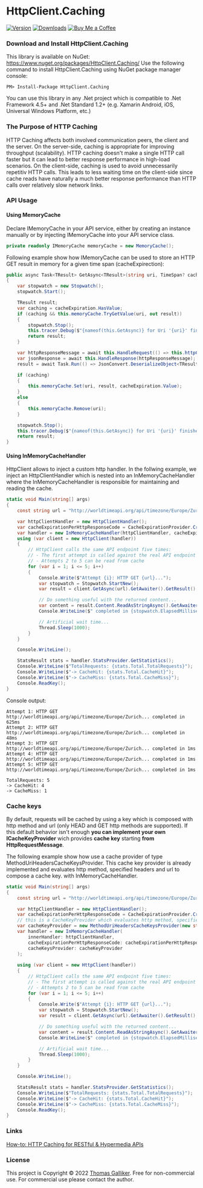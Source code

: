 # HttpClient.Caching
[![Version](https://img.shields.io/nuget/v/HttpClient.Caching.svg)](https://www.nuget.org/packages/HttpClient.Caching) [![Downloads](https://img.shields.io/nuget/dt/HttpClient.Caching.svg)](https://www.nuget.org/packages/HttpClient.Caching) [![Buy Me a Coffee](https://img.shields.io/badge/support-buy%20me%20a%20coffee-FFDD00)](https://buymeacoffee.com/thomasgalliker)

### Download and Install HttpClient.Caching
This library is available on NuGet: https://www.nuget.org/packages/HttpClient.Caching/
Use the following command to install HttpClient.Caching using NuGet package manager console:

    PM> Install-Package HttpClient.Caching

You can use this library in any .Net project which is compatible to .Net Framework 4.5+ and .Net Standard 1.2+ (e.g. Xamarin Android, iOS, Universal Windows Platform, etc.)

### The Purpose of HTTP Caching
HTTP Caching affects both involved communication peers, the client and the server. On the server-side, caching is appropriate for improving throughput (scalability). HTTP caching doesn't make a single HTTP call faster but it can lead to better response performance in high-load scenarios. On the client-side, caching is used to avoid unnecessarily repetitiv HTTP calls. This leads to less waiting time on the client-side since cache reads have naturally a much better response performance than HTTP calls over relatively slow network links.

### API Usage
#### Using MemoryCache
Declare IMemoryCache in your API service, either by creating an instance manually or by injecting IMemoryCache into your API service class.
```C#
private readonly IMemoryCache memoryCache = new MemoryCache();
```

Following example show how IMemoryCache can be used to store an HTTP GET result in memory for a given time span (cacheExpirection):
```C#
public async Task<TResult> GetAsync<TResult>(string uri, TimeSpan? cacheExpiration = null)
{
    var stopwatch = new Stopwatch();
    stopwatch.Start();

    TResult result;
    var caching = cacheExpiration.HasValue;
    if (caching && this.memoryCache.TryGetValue(uri, out result))
    {
        stopwatch.Stop();
        this.tracer.Debug($"{nameof(this.GetAsync)} for Uri '{uri}' finished in {stopwatch.Elapsed.ToSecondsString()} (caching=true)");
        return result;
    }

    var httpResponseMessage = await this.HandleRequest(() => this.httpClient.GetAsync(uri));
    var jsonResponse = await this.HandleResponse(httpResponseMessage);
    result = await Task.Run(() => JsonConvert.DeserializeObject<TResult>(jsonResponse, this.serializerSettings));

    if (caching)
    {
        this.memoryCache.Set(uri, result, cacheExpiration.Value);
    }
    else
    {
        this.memoryCache.Remove(uri);
    }

    stopwatch.Stop();
    this.tracer.Debug($"{nameof(this.GetAsync)} for Uri '{uri}' finished in {stopwatch.Elapsed.ToSecondsString()}");
    return result;
}
```

#### Using InMemoryCacheHandler
HttpClient allows to inject a custom http handler. In the follwing example, we inject an HttpClientHandler which is nested into an InMemoryCacheHandler where the InMemoryCacheHandler is responsible for maintaining and reading the cache.
```C#
static void Main(string[] args)
{
    const string url = "http://worldtimeapi.org/api/timezone/Europe/Zurich";

    var httpClientHandler = new HttpClientHandler();
    var cacheExpirationPerHttpResponseCode = CacheExpirationProvider.CreateSimple(TimeSpan.FromSeconds(60), TimeSpan.FromSeconds(10), TimeSpan.FromSeconds(5));
    var handler = new InMemoryCacheHandler(httpClientHandler, cacheExpirationPerHttpResponseCode);
    using (var client = new HttpClient(handler))
    {
        // HttpClient calls the same API endpoint five times:
        // - The first attempt is called against the real API endpoint since no cache is available
        // - Attempts 2 to 5 can be read from cache
        for (var i = 1; i <= 5; i++)
        {
            Console.Write($"Attempt {i}: HTTP GET {url}...");
            var stopwatch = Stopwatch.StartNew();
            var result = client.GetAsync(url).GetAwaiter().GetResult();

            // Do something useful with the returned content...
            var content = result.Content.ReadAsStringAsync().GetAwaiter().GetResult();
            Console.WriteLine($" completed in {stopwatch.ElapsedMilliseconds}ms");

            // Artificial wait time...
            Thread.Sleep(1000);
        }
    }

    Console.WriteLine();

    StatsResult stats = handler.StatsProvider.GetStatistics();
    Console.WriteLine($"TotalRequests: {stats.Total.TotalRequests}");
    Console.WriteLine($"-> CacheHit: {stats.Total.CacheHit}");
    Console.WriteLine($"-> CacheMiss: {stats.Total.CacheMiss}");
    Console.ReadKey();
}
```

Console output:
```
Attempt 1: HTTP GET http://worldtimeapi.org/api/timezone/Europe/Zurich... completed in 625ms
Attempt 2: HTTP GET http://worldtimeapi.org/api/timezone/Europe/Zurich... completed in 48ms
Attempt 3: HTTP GET http://worldtimeapi.org/api/timezone/Europe/Zurich... completed in 1ms
Attempt 4: HTTP GET http://worldtimeapi.org/api/timezone/Europe/Zurich... completed in 1ms
Attempt 5: HTTP GET http://worldtimeapi.org/api/timezone/Europe/Zurich... completed in 1ms

TotalRequests: 5
-> CacheHit: 4
-> CacheMiss: 1
```

### Cache keys

By default, requests will be cached by using a key which is composed with http method and url (only HEAD and GET http methods are supported).
If this default behavior isn't enough **you can implement your own ICacheKeyProvider** wich provides **cache key** starting **from HttpRequestMessage**.

The following example show how use a cache provider of type MethodUriHeadersCacheKeysProvider.
This cache key provider is already implemented and evaluates http method, specified headers and url to compose a cache key.
with InMemoryCacheHandler.
```C#
static void Main(string[] args)
{
    const string url = "http://worldtimeapi.org/api/timezone/Europe/Zurich";

    var httpClientHandler = new HttpClientHandler();
    var cacheExpirationPerHttpResponseCode = CacheExpirationProvider.CreateSimple(TimeSpan.FromSeconds(60), TimeSpan.FromSeconds(10), TimeSpan.FromSeconds(5));
    // this is a CacheKeyProvider which evaluates http method, specified headers and url to compose a key
    var cacheKeyProvider = new MethodUriHeadersCacheKeysProvider(new string[] { "FIRST-HEADER", "SECOND-HEADER" });
    var handler = new InMemoryCacheHandler(
        innerHandler: httpClientHandler,
        cacheExpirationPerHttpResponseCode: cacheExpirationPerHttpResponseCode,
        cacheKeysProvider: cacheKeyProvider
    );
    
    using (var client = new HttpClient(handler))
    {
        // HttpClient calls the same API endpoint five times:
        // - The first attempt is called against the real API endpoint since no cache is available
        // - Attempts 2 to 5 can be read from cache
        for (var i = 1; i <= 5; i++)
        {
            Console.Write($"Attempt {i}: HTTP GET {url}...");
            var stopwatch = Stopwatch.StartNew();
            var result = client.GetAsync(url).GetAwaiter().GetResult();

            // Do something useful with the returned content...
            var content = result.Content.ReadAsStringAsync().GetAwaiter().GetResult();
            Console.WriteLine($" completed in {stopwatch.ElapsedMilliseconds}ms");

            // Artificial wait time...
            Thread.Sleep(1000);
        }
    }

    Console.WriteLine();

    StatsResult stats = handler.StatsProvider.GetStatistics();
    Console.WriteLine($"TotalRequests: {stats.Total.TotalRequests}");
    Console.WriteLine($"-> CacheHit: {stats.Total.CacheHit}");
    Console.WriteLine($"-> CacheMiss: {stats.Total.CacheMiss}");
    Console.ReadKey();
}
```

### Links
[How-to: HTTP Caching for RESTful & Hypermedia APIs](https://www.apiacademy.co/articles/2015/12/how-to-http-caching-for-restful-hypermedia-apis)

### License
This project is Copyright &copy; 2022 [Thomas Galliker](https://ch.linkedin.com/in/thomasgalliker). Free for non-commercial use. For commercial use please contact the author.
